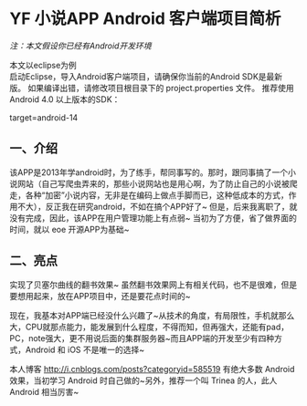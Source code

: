 
# **YF 小说APP Android 客户端项目简析** #

*注：本文假设你已经有Android开发环境*

本文以eclipse为例<br>
启动Eclipse，导入Android客户端项目，请确保你当前的Android SDK是最新版。
如果编译出错，请修改项目根目录下的 project.properties 文件。
推荐使用Android 4.0 以上版本的SDK：<br>

target=android-14
## **一、介绍** ##
该APP是2013年学android时，为了练手，帮同事写的。那时，跟同事搞了一个小说网站（自己写爬虫弄来的，那些小说网站也是用心啊，为了防止自己的小说被爬走，各种“加密”小说内容，无非是在编码上做点手脚而已，这种低成本的方式，作用不大），反正我在研究android，不如在搞个APP好了~
但是，后来我离职了，就没有完成，因此，该APP在用户管理功能上有点弱~
当初为了方便，省了做界面的时间，就以 eoe 开源APP为基础~

## **二、亮点** ##
实现了贝塞尔曲线的翻书效果~
虽然翻书效果网上有相关代码，也不是很难，但是要想用起来，放在APP项目中，还是要花点时间的~

现在，我基本对APP端已经没什么兴趣了~从技术的角度，有局限性，手机就那么大，CPU就那点能力，能发展到什么程度，不得而知，但再强大，还能有pad，PC，note强大，更不用说后面的集群服务器~而且APP端的开发至少有四种方式，Android 和 iOS 不是唯一的选择~

本人博客 http://i.cnblogs.com/posts?categoryid=585519 有绝大多数 Android 效果，当初学习 Android 时自己做的~另外，推荐一个叫 Trinea 的人，此人 Android 相当厉害~

